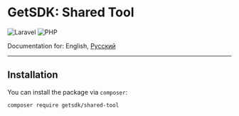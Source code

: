 # GetSDK: Shared Tool

![Laravel](https://img.shields.io/badge/laravel-^9.0-%23FF2D20.svg?style=for-the-badge&logo=laravel&logoColor=white)
![PHP](https://img.shields.io/badge/php-^8.0-%23777BB4.svg?style=for-the-badge&logo=php&logoColor=white)

Documentation for: English, [Русский](README-RU.md)
___

## Installation

You can install the package via `composer`:

```shell
composer require getsdk/shared-tool
```
